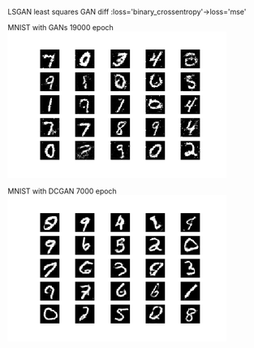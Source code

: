 LSGAN least squares GAN diff :loss='binary_crossentropy'->loss='mse'  
  
MNIST with GANs 19000 epoch  
![avatar](No.19000)  
  
MNIST with DCGAN 7000 epoch  
![avatar](No.7000)  
